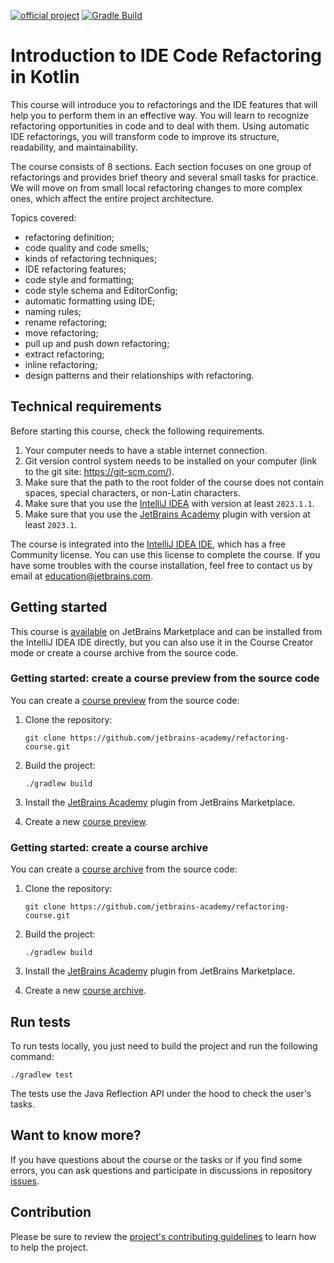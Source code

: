 [![official project](https://jb.gg/badges/official.svg)](https://confluence.jetbrains.com/display/ALL/JetBrains+on+GitHub)
[![Gradle Build](https://github.com/jetbrains-academy/refactoring-course/actions/workflows/gradle-build.yml/badge.svg)](https://github.com/jetbrains-academy/refactoring-course/actions/workflows/gradle-build.yml)

# Introduction to IDE Code Refactoring in Kotlin

This course will introduce you to refactorings and the IDE features that will help you to perform them in an effective way.
You will learn to recognize refactoring opportunities in code and to deal with them.
Using automatic IDE refactorings, you will transform code to improve its structure, readability, and maintainability.

The course consists of 8 sections. Each section focuses on one group of refactorings and 
provides brief theory and several small tasks for practice.
We will move on from small local refactoring changes to more complex ones, which affect the entire project architecture.

Topics covered:

- refactoring definition; 
- code quality and code smells;
- kinds of refactoring techniques;
- IDE refactoring features;
- code style and formatting;
- code style schema and EditorConfig;
- automatic formatting using IDE;
- naming rules;
- rename refactoring;
- move refactoring;
- pull up and push down refactoring;
- extract refactoring;
- inline refactoring;
- design patterns and their relationships with refactoring.


## Technical requirements

Before starting this course, check the following requirements.

1. Your computer needs to have a stable internet connection.
2. Git version control system needs to be installed on your computer (link to the git site: https://git-scm.com/).
3. Make sure that the path to the root folder of the course does not contain spaces, special characters, or non-Latin characters.
4. Make sure that you use the [IntelliJ IDEA](https://www.jetbrains.com/idea/download/?_ga=2.189310830.494255415.1682514714-1823138827.1669894241&_gac=1.83806948.1682684894.Cj0KCQjw3a2iBhCFARIsAD4jQB3QkDU43KtbIx2HzEz02KvcN7Ma3QGzkIbyX4KS3H4x8b2bl9p4EfYaAvWsEALw_wcB&_gl=1*1h13lr8*_ga*MTgyMzEzODgyNy4xNjY5ODk0MjQx*_ga_9J976DJZ68*MTY4MjY5NDIyMy4xMjUuMS4xNjgyNjk0MjM4LjQ1LjAuMA..#section=windows) with version at least `2023.1.1`.
5. Make sure that you use the [JetBrains Academy](https://plugins.jetbrains.com/plugin/10081-jetbrains-academy) plugin with version at least `2023.1`.

The course is integrated into the [IntelliJ IDEA IDE](https://www.jetbrains.com/idea/), which has a free Community license.
You can use this license to complete the course.
If you have some troubles with the course installation, feel free to contact us by email at education@jetbrains.com.

## Getting started

This course is [available](https://plugins.jetbrains.com/plugin/23048-introduction-to-ide-code-refactoring) on JetBrains
Marketplace and can be installed from the IntelliJ IDEA IDE directly, but you can also use it in the Course Creator mode
or create a course archive from the source code.

### Getting started: create a course preview from the source code

You can create a [course preview](https://plugins.jetbrains.com/plugin/10081-jetbrains-academy/docs/educator-start-guide.html#preview_course) from the source code:
1. Clone the repository:
    ```text
    git clone https://github.com/jetbrains-academy/refactoring-course.git
    ```

2. Build the project:
    ```text
    ./gradlew build
    ```

3. Install the [JetBrains Academy](https://plugins.jetbrains.com/plugin/10081-jetbrains-academy/docs/install-jetbrains-academy-plugin.html) plugin from JetBrains Marketplace.

4. Create a new [course preview](https://plugins.jetbrains.com/plugin/10081-jetbrains-academy/docs/educator-start-guide.html#preview_course).

### Getting started: create a course archive

You can create a [course archive](https://plugins.jetbrains.com/plugin/10081-jetbrains-academy/docs/educator-start-guide.html#fe7010f2) from the source code:
1. Clone the repository:
    ```text
    git clone https://github.com/jetbrains-academy/refactoring-course.git
    ```

2. Build the project:
    ```text
    ./gradlew build
    ```

3. Install the [JetBrains Academy](https://plugins.jetbrains.com/plugin/10081-jetbrains-academy/docs/install-jetbrains-academy-plugin.html) plugin from JetBrains Marketplace.

4. Create a new [course archive](https://plugins.jetbrains.com/plugin/10081-jetbrains-academy/docs/educator-start-guide.html#fe7010f2).

## Run tests

To run tests locally, you just need to build the project and run the following command:

```text
./gradlew test
```

The tests use the Java Reflection API under the hood to check the user's tasks.

## Want to know more?

If you have questions about the course or the tasks or if you find some errors,
you can ask questions and participate in discussions in repository [issues](https://github.com/jetbrains-academy/refactoring-course/issues).

## Contribution

Please be sure to review the [project's contributing guidelines](./contributing.md) to learn how to help the project.
